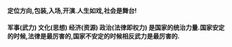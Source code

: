 #### 定位方向,包装,入场,开演.人生如戏,社会是舞台!
#### 军事(武力) 文化(思想)  经济(资源) 政治(法律即权力) 是国家的统治力量.国家安定的时候,法律是最厉害的,国家不安定的时候相反武力是最厉害的.
